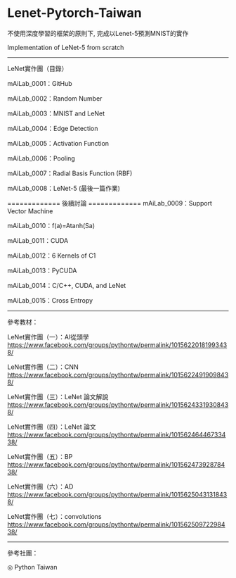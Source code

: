 # Lenet-Pytorch-Taiwan
不使用深度學習的框架的原則下, 完成以Lenet-5預測MNIST的實作

Implementation of LeNet-5 from scratch

----- 

LeNet實作團（目錄） 

mAiLab_0001：GitHub 

mAiLab_0002：Random Number 

mAiLab_0003：MNIST and LeNet 

mAiLab_0004：Edge Detection 

mAiLab_0005：Activation Function 

mAiLab_0006：Pooling 

mAiLab_0007：Radial Basis Function (RBF)

mAiLab_0008：LeNet-5 (最後一篇作業)


============= 後續討論 =============
mAiLab_0009：Support Vector Machine 

mAiLab_0010：f(a)=Atanh(Sa) 

mAiLab_0011：CUDA 

mAiLab_0012：6 Kernels of C1 

mAiLab_0013：PyCUDA 

mAiLab_0014：C/C++, CUDA, and LeNet 

mAiLab_0015：Cross Entropy 

-----

參考教材：

LeNet實作團（一）：AI從頭學
https://www.facebook.com/groups/pythontw/permalink/10156220181993438/ 

LeNet實作團（二）：CNN
https://www.facebook.com/groups/pythontw/permalink/10156224919098438/ 

LeNet實作團（三）：LeNet 論文解說 
https://www.facebook.com/groups/pythontw/permalink/10156243319308438/ 

LeNet實作團（四）：LeNet 論文
https://www.facebook.com/groups/pythontw/permalink/10156246446733438/ 

LeNet實作團（五）：BP 
https://www.facebook.com/groups/pythontw/permalink/10156247392878438/ 

LeNet實作團（六）：AD 
https://www.facebook.com/groups/pythontw/permalink/10156250431318438/ 

LeNet實作團（七）：convolutions
https://www.facebook.com/groups/pythontw/permalink/10156250972298438/ 

-----

參考社團： 

◎ Python Taiwan
